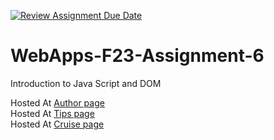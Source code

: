 [![Review Assignment Due Date](https://classroom.github.com/assets/deadline-readme-button-24ddc0f5d75046c5622901739e7c5dd533143b0c8e959d652212380cedb1ea36.svg)](https://classroom.github.com/a/b9NC0g7h)
# WebApps-F23-Assignment-6
Introduction to Java Script and DOM

Hosted At [Author page](https://44-563-webapps-f23.github.io/44563-webapps-f23-assignment5-kalpana762/author.html)<br>
Hosted At [Tips page](https://44-563-webapps-f23.github.io/44563-webapps-f23-assignment5-kalpana762/tips.html)<br>
Hosted At [Cruise page](https://44-563-webapps-f23.github.io/44563-webapps-f23-assignment5-kalpana762/Cruise.html)
